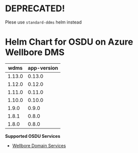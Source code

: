 # DEPRECATED! 
Plese use `standard-ddms` helm instead
# Helm Chart for OSDU on Azure Wellbore DMS 

| wdms              | app-version  |
| ----------------- | ----------   |
| 1.13.0            | 0.13.0       |
| 1.12.0            | 0.12.0       |
| 1.11.0            | 0.11.0       |
| 1.10.0            | 0.10.0       |
| 1.9.0             | 0.9.0        |
| 1.8.1             | 0.8.0        |
| 1.8.0             | 0.8.0        |



__Supported OSDU Services__

- [Wellbore Domain Services](https://community.opengroup.org/osdu/platform/domain-data-mgmt-services/wellbore/wellbore-domain-services.git)
